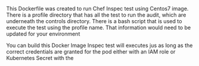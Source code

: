 This Dockerfile was created to run Chef Inspec test using Centos7 image. 
There is a profile directory that has all the test to run the audit, which are underneath the controls directory.
There is a bash script that is used to execute the test using the profile name. That information would need to be updated for your environment 

You can build this Docker Image Inspec test will executes jus as long as the correct credentials are granted for the pod either with an IAM role or Kubernetes Secret with the 
